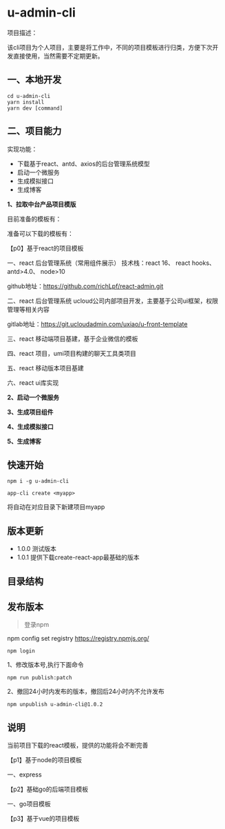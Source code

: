 # u-admin-cli

项目描述：

该cli项目为个人项目，主要是将工作中，不同的项目模板进行归类，方便下次开发直接使用，当然需要不定期更新。


## 一、本地开发

```
cd u-admin-cli
yarn install
yarn dev [command]
```

## 二、项目能力


实现功能：

- 下载基于react、antd、axios的后台管理系统模型
- 启动一个微服务
- 生成模拟接口
- 生成博客

**1、拉取中台产品项目模版**

目前准备的模板有：

准备可以下载的模板有：

【p0】基于react的项目模板

一、react 后台管理系统（常用组件展示）
技术栈：react 16、 react hooks、 antd>4.0、  node>10

github地址：https://github.com/richLpf/react-admin.git

二、react 后台管理系统
ucloud公司内部项目开发，主要基于公司ui框架，权限管理等相关内容

gitlab地址：https://git.ucloudadmin.com/uxiao/u-front-template

三、react 移动端项目基建，基于企业微信的模板

四、react 项目，umi项目构建的聊天工具类项目

五、react 移动版本项目基建

六、react ui库实现

**2、启动一个微服务**

**3、生成项目组件**

**4、生成模拟接口**

**5、生成博客**


## 快速开始

```
npm i -g u-admin-cli

app-cli create <myapp>

```
将自动在对应目录下新建项目myapp

## 版本更新

- 1.0.0 测试版本
- 1.0.1 提供下载create-react-app最基础的版本

## 目录结构

## 发布版本

> 登录npm

npm config set registry https://registry.npmjs.org/

```
npm login
```

1、修改版本号,执行下面命令

```
npm run publish:patch
```
2、撤回24小时内发布的版本，撤回后24小时内不允许发布

```
npm unpublish u-admin-cli@1.0.2
```

## 说明

当前项目下载的react模板，提供的功能将会不断完善

【p1】基于node的项目模板

一、express

【p2】基础go的后端项目模板

一、go项目模板

【p3】基于vue的项目模板